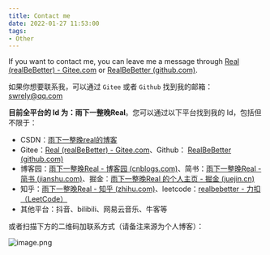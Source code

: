 ```yaml
---
title: Contact me
date: 2022-01-27 11:53:00
tags:
- Other
---
```


If you want to contact me, you can leave me a message through [Real (realBeBetter) - Gitee.com](https://gitee.com/realBeBetter) or [RealBeBetter (github.com)](https://github.com/RealBeBetter).

如果你想要联系我，可以通过 `Gitee` 或者 `Github` 找到我的邮箱：swrely@qq.com

**目前全平台的 Id 为：雨下一整晚Real**。您可以通过以下平台找到我的 Id，包括但不限于：

- CSDN：[雨下一整晚real的博客](https://blog.csdn.net/qq_43103529?spm=1000.2115.3001.5343)
- Gitee：[Real (realBeBetter) - Gitee.com](https://gitee.com/realBeBetter)、Github： [RealBeBetter (github.com)](https://github.com/RealBeBetter)
- 博客园：[雨下一整晚Real - 博客园 (cnblogs.com)](https://www.cnblogs.com/real-blog/)、简书：[雨下一整晚Real - 简书 (jianshu.com)](https://www.jianshu.com/u/ad05ba4d5c7a)、掘金：[雨下一整晚Real 的个人主页 - 掘金 (juejin.cn)](https://juejin.cn/user/3848708170718237)
- 知乎：[雨下一整晚Real - 知乎 (zhihu.com)](https://www.zhihu.com/people/cherish-76-53)、leetcode：[realbebetter - 力扣（LeetCode）](https://leetcode.cn/u/realbebetter/)
- 其他平台：抖音、bilibili、网易云音乐、牛客等

或者扫描下方的二维码加联系方式（请备注来源为个人博客）：

![image.png](https://s2.loli.net/2022/11/15/Rr7HvnwPGgMzYs9.png)
